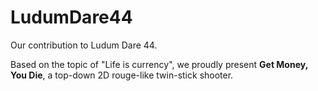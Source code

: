 # LudumDare44
Our contribution to Ludum Dare 44.

Based on the topic of "Life is currency", we proudly present **Get Money, You Die**, a top-down 2D rouge-like twin-stick shooter.
